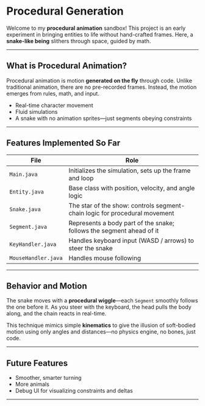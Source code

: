 # Procedural Generation

Welcome to my **procedural animation** sandbox! This project is an early experiment in bringing entities to life without hand-crafted frames. Here, a **snake-like being** slithers through space, guided by math.

---

## What is Procedural Animation?

Procedural animation is motion **generated on the fly** through code. Unlike traditional animation, there are no pre-recorded frames. Instead, the motion emerges from rules, math, and input.

- Real-time character movement
- Fluid simulations
- A snake with no animation sprites—just segments obeying constraints

---

## Features Implemented So Far

| File | Role                                                                       |
|------|----------------------------------------------------------------------------|
| `Main.java`         | Initializes the simulation, sets up the frame and loop                     |
| `Entity.java`       | Base class with position, velocity, and angle logic                        |
| `Snake.java`        | The star of the show: controls segment-chain logic for procedural movement |
| `Segment.java`      | Represents a body part of the snake; follows the segment ahead of it       |
| `KeyHandler.java`   | Handles keyboard input (WASD / arrows) to steer the snake                  |
| `MouseHandler.java` | Handles mouse following                                                    |

---

## Behavior and Motion

The snake moves with a **procedural wiggle**—each `Segment` smoothly follows the one before it. As you steer with the keyboard, the head pulls the body along, and the chain reacts in real-time.

This technique mimics simple **kinematics** to give the illusion of soft-bodied motion using only angles and distances—no physics engine, no bones, just code.

---

## Future Features

- Smoother, smarter turning
- More animals
- Debug UI for visualizing constraints and deltas

---
